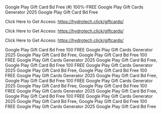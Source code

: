 Google Play Gift Card Bd Free (#) 100%-FREE Google Play Gift Cards Generator 2025 Google Play Gift Card Bd Free

Click Here to Get Access: https://hydrotech.click/giftcards/

Click Here to Get Access: https://hydrotech.click/giftcards/

Click Here to Get Access: https://hydrotech.click/giftcards/

Google Play Gift Card Bd Free 100 FREE Google Play Gift Cards Generator 2025 Google Play Gift Card Bd Free, Google Play Gift Card Bd Free 100 FREE Google Play Gift Cards Generator 2025 Google Play Gift Card Bd Free, Google Play Gift Card Bd Free 100 FREE Google Play Gift Cards Generator 2025 Google Play Gift Card Bd Free, Google Play Gift Card Bd Free 100 FREE Google Play Gift Cards Generator 2025 Google Play Gift Card Bd Free, Google Play Gift Card Bd Free 100 FREE Google Play Gift Cards Generator 2025 Google Play Gift Card Bd Free, Google Play Gift Card Bd Free 100 FREE Google Play Gift Cards Generator 2025 Google Play Gift Card Bd Free, Google Play Gift Card Bd Free 100 FREE Google Play Gift Cards Generator 2025 Google Play Gift Card Bd Free, Google Play Gift Card Bd Free 100 FREE Google Play Gift Cards Generator 2025 Google Play Gift Card Bd Free
